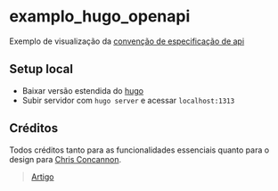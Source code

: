 # examplo_hugo_openapi

Exemplo de visualização da [convenção de especificação de api](data/api.json)

## Setup local

- Baixar versão estendida do [hugo](https://github.com/gohugoio/hugo/releases)
- Subir servidor com ``hugo server`` e acessar ``localhost:1313``

## Créditos

Todos créditos tanto para as funcionalidades essenciais quanto para o design para [Chris Concannon](https://github.com/cconcannon/hugo-openapi-documentation).
> [Artigo](https://blog.concannon.tech/tech-talk/hugo-openapi-documentation/)
